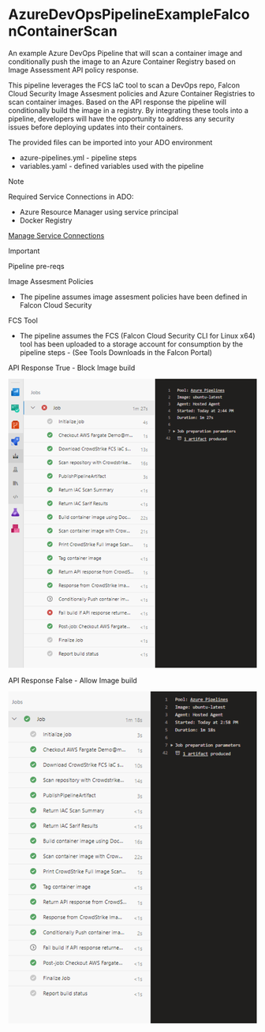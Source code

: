 # AzureDevOpsPipelineExampleFalconContainerScan
An example Azure DevOps Pipeline that will scan a container image and conditionally push the image to an Azure Container Registry based on Image Assessment API policy response.

This pipeline leverages the FCS IaC tool to scan a DevOps repo, Falcon Cloud Security Image Assesment policies and Azure Container Registries to scan container images. Based on the API response the pipeline will conditionally build the image in a registry. By integrating these tools into a pipeline, developers will have the opportunity to address any security issues before deploying updates into their containers. 

The provided files can be imported into your ADO environment
* azure-pipelines.yml - pipeline steps 
* variables.yaml - defined variables used with the pipeline 

> [!NOTE]
>Required Service Connections in ADO:
>* Azure Resource Manager using service principal
>* Docker Registry
>
>[Manage Service Connections](https://learn.microsoft.com/en-us/azure/devops/pipelines/library/service-endpoints?view=azure-devops)

> [!IMPORTANT] 
>Pipeline pre-reqs
>
>Image Assesment Policies 
>* The pipeline assumes image assesment policies have been defined in Falcon Cloud Security
>
>FCS Tool
> * The pipeline assumes the FCS (Falcon Cloud Security CLI for Linux x64) tool has been uploaded to a storage account for consumption by the pipeline steps - (See Tools Downloads in the Falcon Portal)


API Response True - Block Image build

![alt text](/images/failbuild.png)


API Response False - Allow Image build

![alt text](/images/allowbuild.png)
